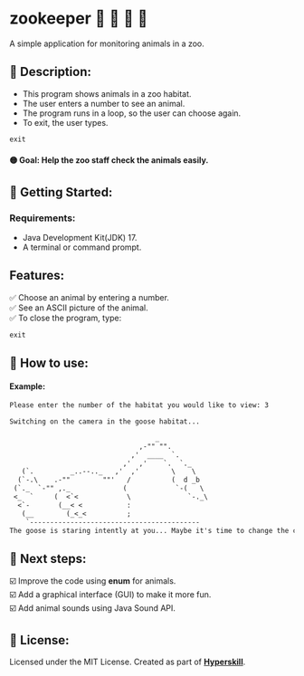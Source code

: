 # zookeeper 🐾 🐍 🐠 🦗
A simple application for monitoring animals in a zoo.  

## 📘 Description:  
- This program shows animals in a zoo habitat.
- The user enters a number to see an animal.
- The program runs in a loop, so the user can choose again.
- To exit, the user types.
```diff
exit
```
#### 🟡 **Goal:** Help the zoo staff check the animals easily.  
## 📌 Getting Started:
### Requirements:
- Java Development Kit(JDK) 17.
- A terminal or command prompt.

## Features:  
✅ Choose an animal by entering a number.  
✅ See an ASCII picture of the animal.  
✅ To close the program, type: 
```diff
exit
```
## 📗 How to use:
#### Example:
```diff
Please enter the number of the habitat you would like to view: 3
```
```diff
Switching on the camera in the goose habitat...

                                    _
                                ,-"" "".
                              ,'  ____  `.
                            ,'  ,'    `.  `._
   (`.         _..--.._   ,'  ,'        \    \
  (`-.\    .-""        ""'   /          (  d _b
 (`._  `-"" ,._             (            `-(   \
 <_  `     (  <`<            \              `-._\
  <`-       (__< <           :
   (__        (_<_<          ;
    `------------------------------------------
The goose is staring intently at you... Maybe it's time to change the channel?
```
## 👣 Next steps:  
☑️ Improve the code using **enum** for animals.  
☑️ Add a graphical interface (GUI) to make it more fun.  
☑️ Add animal sounds using Java Sound API.  

## 📖 License:  
Licensed under the MIT License.
Created as part of **[Hyperskill](https://hyperskill.org/)**.

